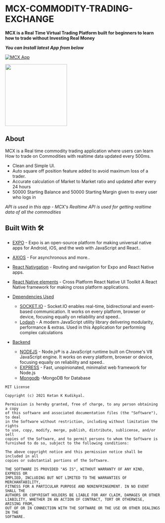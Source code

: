 # MCX-COMMODITY-TRADING-EXCHANGE


**MCX is a Real Time Virtual Trading Platform built for beginners to learn how to trade without Investing Real Money**


***You can Install latest App from below***

[![MCX App](https://img.shields.io/badge/❝MCX❞-APK-blue.svg?style=for-the-badge&logo=android&color=blue)](https://expo.dev/artifacts/b304becc-5ee0-439d-9e85-6e03c0544726)
 
<img src="./BST.gif" width="200">

## About
MCX is a Real time commodity trading application where users can learn  How to trade on Commodities with realtime data updated every 500ms.

- Clean and Simple  UI.
- Auto square off position feature added to avoid maximum loss of a trader.
- Accurate calculation of Market to Market ratio and updated after every 24 hours
- 50000 Starting Balance and 50000 Starting Margin given to every user who logs in 

*API is used in this app - MCX's Realtime API is used for getting realtime data of all the commodities*

## Built With 🛠
- [EXPO](https://expo.dev/) - Expo is an open-source platform for making universal native apps for Android, iOS, and the web with JavaScript and React..
- [AXIOS](https://www.npmjs.com/package/axios) - For asynchronous and more..
- [React Nativgation](https://reactnavigation.org/) - Routing and navigation for Expo and React Native apps.
- [React Native elements](https://reactnativeelements.com/) - Cross Platform React Native UI Toolkit
A React Native framework for making cross platform applications.
 
- [Dependencies Used](https://developer.android.com/training/dependency-injection)  
  - [SOCKET.IO](https://socket.io/) - Socket.IO enables real-time, bidirectional and event-based communication.
It works on every platform, browser or device, focusing equally on reliability and speed..
  - [Lodash](https://lodash.com/) - A modern JavaScript utility library delivering modularity, performance & extras. Used in this Application for performing complex calculations
- [Backend](https://developer.android.com/training/dependency-injection)  
  - [NODEJS](https://nodejs.org/en/) - Node.js® is a JavaScript runtime built on Chrome's V8 JavaScript engine.
It works on every platform, browser or device, focusing equally on reliability and speed..
  - [EXPRESS](https://expressjs.com/) - Fast, unopinionated, minimalist web framework for Node.js
  - [Mongodb](https://www.mongodb.com/) -MongoDB for Database
``````
MIT License

Copyright (c) 2021 Ketan K Kudikyal.

Permission is hereby granted, free of charge, to any person obtaining a copy
of this software and associated documentation files (the "Software"), to deal
in the Software without restriction, including without limitation the rights
to use, copy, modify, merge, publish, distribute, sublicense, and/or sell
copies of the Software, and to permit persons to whom the Software is
furnished to do so, subject to the following conditions:

The above copyright notice and this permission notice shall be included in all
copies or substantial portions of the Software.

THE SOFTWARE IS PROVIDED "AS IS", WITHOUT WARRANTY OF ANY KIND, EXPRESS OR
IMPLIED, INCLUDING BUT NOT LIMITED TO THE WARRANTIES OF MERCHANTABILITY,
FITNESS FOR A PARTICULAR PURPOSE AND NONINFRINGEMENT. IN NO EVENT SHALL THE
AUTHORS OR COPYRIGHT HOLDERS BE LIABLE FOR ANY CLAIM, DAMAGES OR OTHER
LIABILITY, WHETHER IN AN ACTION OF CONTRACT, TORT OR OTHERWISE, ARISING FROM,
OUT OF OR IN CONNECTION WITH THE SOFTWARE OR THE USE OR OTHER DEALINGS IN THE
SOFTWARE. 

